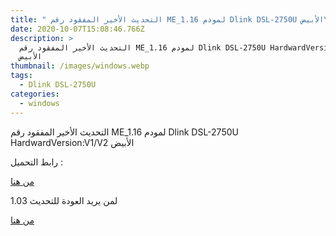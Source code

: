 ```yaml
---
title: " التحديث الأخير المفقود رقم ME_1.16 لمودم Dlink DSL-2750U الأبيض\t"
date: 2020-10-07T15:08:46.766Z
description: >
  التحديث الأخير المفقود رقم ME_1.16 لمودم Dlink DSL-2750U HardwardVersion:V1/V2
  الأبيض
thumbnail: /images/windows.webp
tags:
  - Dlink DSL-2750U
categories:
  - windows
---
```

<!--StartFragment-->

التحديث الأخير المفقود رقم ME_1.16 لمودم Dlink DSL-2750U HardwardVersion:V1/V2 الأبيض



رابط التحميل :

[من هنا](https://www.dlinkmea.com/upload/downloadable/DSL_2750U_1_16_58c501cd04995.zip)

لمن يريد العودة للتحديث 1.03

[من هنا](https://www.sendspace.com/file/g4q2e0)

<!--EndFragment-->